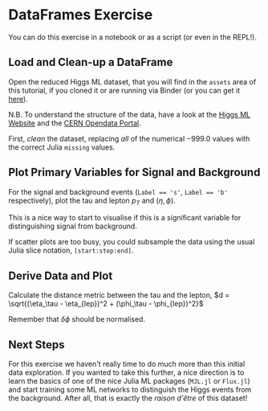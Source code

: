 # DataFrames Exercise

You can do this exercise in a notebook or as a script (or even in the REPL!).

## Load and Clean-up a DataFrame

Open the reduced Higgs ML dataset, that you will find in the `assets` area of this tutorial, if you cloned it or are running via Binder (or you can get it [here](https://github.com/JuliaHEP/JuliaHEP-2023/raw/main/julia-intro/docs/assets/atlas-higgs-challenge-2014-v2-reduced.csv)).

N.B. To understand the structure of the data, have a look at the [Higgs ML Website](https://higgsml.ijclab.in2p3.fr) and the [CERN Opendata Portal](https://opendata.cern.ch/record/328).

First, *clean* the dataset, replacing *all* of the numerical $-999.0$ values with the correct Julia `missing` values.

## Plot Primary Variables for Signal and Background

For the signal and background events (`Label == 's'`, `Label == 'b'` respectively), plot the tau and lepton $p_T$ and $(\eta, \phi)$.

This is a nice way to start to visualise if this is a significant variable for distinguishing signal from background.

If scatter plots are too busy, you could subsample the data using the usual Julia slice notation, `[start:step:end]`.

## Derive Data and Plot

Calculate the distance metric between the tau and the lepton, 
$d = \sqrt{(\eta_\tau - \eta_{lep})^2 + (\phi_\tau - \phi_{lep})^2}$

Remember that $\delta\phi$ should be normalised.

## Next Steps

For this exercise we haven't really time to do much more than this initial data exploration.
If you wanted to take this further, a nice direction is to learn the basics of one of the
nice Julia ML packages (`MJL.jl` or `Flux.jl`) and start training some ML networks to distinguish
the Higgs events from the background. After all, that is exactly the *raison d'être* of this dataset!
